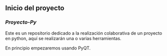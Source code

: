 ## **Inicio del proyecto**

### *Proyecto-Py*

Este es un repositorio dedicado a la realización colaborativa de un proyecto en python, aquí se realizarán una o varias herramientas.

En principio empezaremos usando PyQT.